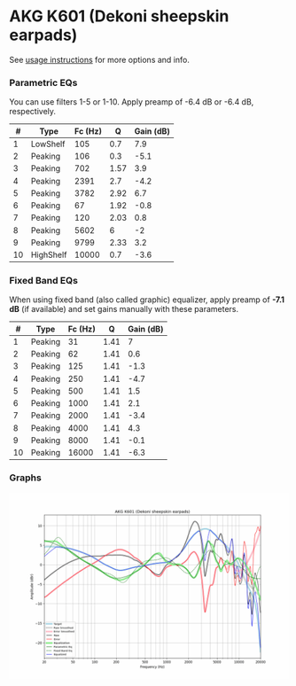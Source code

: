 # AKG K601 (Dekoni sheepskin earpads)
See [usage instructions](https://github.com/jaakkopasanen/AutoEq#usage) for more options and info.

### Parametric EQs
You can use filters 1-5 or 1-10. Apply preamp of -6.4 dB or -6.4 dB, respectively.

|   # | Type      |   Fc (Hz) |    Q |   Gain (dB) |
|-----|-----------|-----------|------|-------------|
|   1 | LowShelf  |       105 | 0.7  |         7.9 |
|   2 | Peaking   |       106 | 0.3  |        -5.1 |
|   3 | Peaking   |       702 | 1.57 |         3.9 |
|   4 | Peaking   |      2391 | 2.7  |        -4.2 |
|   5 | Peaking   |      3782 | 2.92 |         6.7 |
|   6 | Peaking   |        67 | 1.92 |        -0.8 |
|   7 | Peaking   |       120 | 2.03 |         0.8 |
|   8 | Peaking   |      5602 | 6    |        -2   |
|   9 | Peaking   |      9799 | 2.33 |         3.2 |
|  10 | HighShelf |     10000 | 0.7  |        -3.6 |

### Fixed Band EQs
When using fixed band (also called graphic) equalizer, apply preamp of **-7.1 dB** (if available) and set gains manually with these parameters.

|   # | Type    |   Fc (Hz) |    Q |   Gain (dB) |
|-----|---------|-----------|------|-------------|
|   1 | Peaking |        31 | 1.41 |         7   |
|   2 | Peaking |        62 | 1.41 |         0.6 |
|   3 | Peaking |       125 | 1.41 |        -1.3 |
|   4 | Peaking |       250 | 1.41 |        -4.7 |
|   5 | Peaking |       500 | 1.41 |         1.5 |
|   6 | Peaking |      1000 | 1.41 |         2.1 |
|   7 | Peaking |      2000 | 1.41 |        -3.4 |
|   8 | Peaking |      4000 | 1.41 |         4.3 |
|   9 | Peaking |      8000 | 1.41 |        -0.1 |
|  10 | Peaking |     16000 | 1.41 |        -6.3 |

### Graphs
![](./AKG%20K601%20(Dekoni%20sheepskin%20earpads).png)
